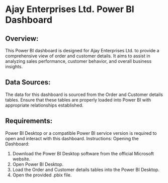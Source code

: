 # Ajay Enterprises Ltd. Power BI Dashboard 
## Overview: 
This Power BI dashboard is designed for Ajay Enterprises Ltd. to provide a
comprehensive view of order and customer details. It aims to assist in
analyzing sales performance, customer behavior, and overall business
insights.

## Data Sources:
The data for this dashboard is sourced from the
Order and Customer details tables. Ensure that these tables are properly loaded into Power BI with appropriate relationships established.

## Requirements: 
Power BI Desktop or a compatible Power BI service version is required to open and interact with this dashboard.
Instructions: Opening the Dashboard: 

1. Download the Power BI Desktop software from the official Microsoft website.
2. Open Power BI Desktop.
3. Load the Order and Customer details tables into the Power BI Desktop.
4. Open the provided .pbix file.
